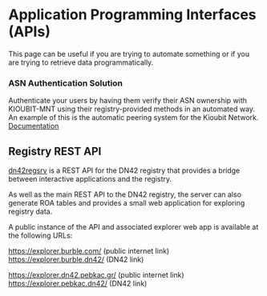 # Application Programming Interfaces (APIs)
This page can be useful if you are trying to automate something or if you are trying to retrieve data programmatically.

### ASN Authentication Solution
Authenticate your users by having them verify their ASN ownership with KIOUBIT-MNT using their registry-provided methods in an automated way. An example of this is the automatic peering system for the Kioubit Network.
[Documentation](https://dn42.g-load.eu/about/authentication-services/)

## Registry REST API

[dn42regsrv](https://git.burble.com/burble.dn42/dn42regsrv) is a REST API for the DN42 registry that provides a bridge between interactive applications and the registry.

As well as the main REST API to the DN42 registry, the server can also generate ROA tables and provides a small web application for exploring registry data.

A public instance of the API and associated explorer web app is available at the following URLs:

<https://explorer.burble.com/> (public internet link)  
<https://explorer.burble.dn42/> (DN42 link)

<https://explorer.dn42.pebkac.gr/> (public internet link)  
<https://explorer.pebkac.dn42/> (DN42 link)